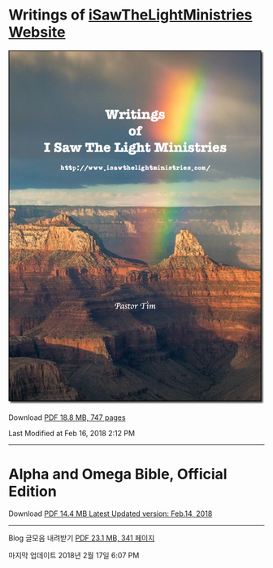 # Writings of [iSawTheLightMinistries Website](http://www.isawthelightministries.com/)


![Writings Book](https://raw.githubusercontent.com/decyfer/isawthelightministries/master/writing-book-shadowed-logo.png)


Download [PDF 18.8 MB, 747 pages](https://raw.githubusercontent.com/decyfer/isawthelightministries/master/Writings-of-ISTLM.pdf)

Last Modified at Feb 16, 2018 2:12 PM

----

# Alpha and Omega Bible, Official Edition

Download [PDF 14.4 MB Latest Updated version: Feb.14, 2018](http://alphaomegabible.isawthelightministries.com/)


----

Blog 글모음 내려받기 [PDF 23.1 MB, 341 페이지](https://raw.githubusercontent.com/decyfer/isawthelightministries/master/iSawTheLightMinistries-kr.pdf)

마지막 업데이트 2018년 2월 17일 6:07 PM

